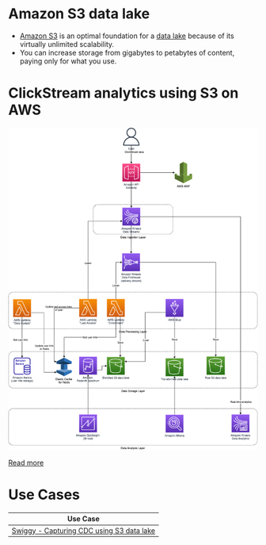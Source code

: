 # Amazon S3 data lake
- [Amazon S3](https://docs.aws.amazon.com/whitepapers/latest/building-data-lakes/amazon-s3-data-lake-storage-platform.html) is an optimal foundation for a [data lake](../../../../6_BigDataServices/DataStorage/DataLake.md) because of its virtually unlimited scalability.
- You can increase storage from gigabytes to petabytes of content, paying only for what you use.

# ClickStream analytics using S3 on AWS

![](../../../../0_HLDUseCasesProblems/AWS_ClickStreamAnalytics/AWSClickStreamAnalytic.png)

[Read more](../../../../0_HLDUseCasesProblems/AWS_ClickStreamAnalytics/Readme.md)

# Use Cases

| Use Case                                                                                 |
|------------------------------------------------------------------------------------------|
| [Swiggy - Capturing CDC using S3 data lake](../../../../1_TechStacks/SwiggyTechStack.md) |

